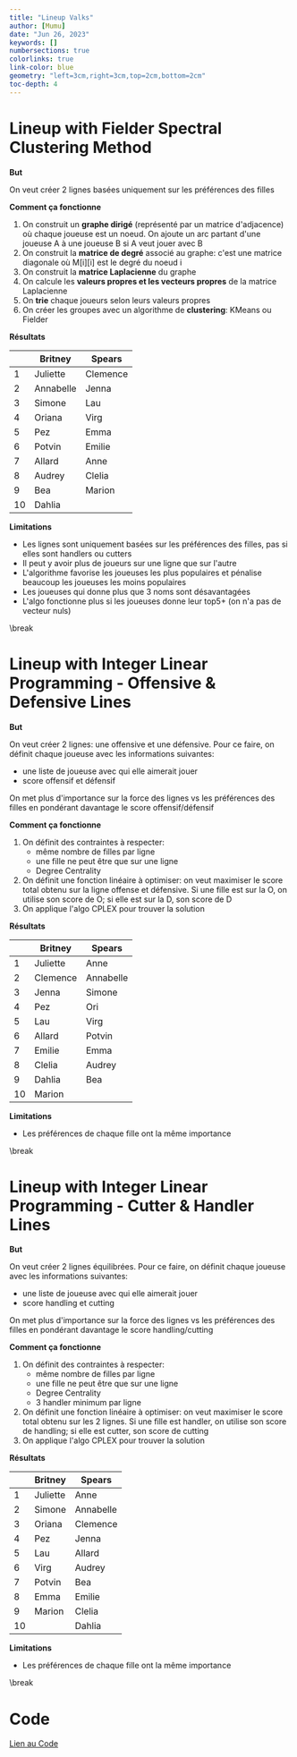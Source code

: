 ```yaml
---
title: "Lineup Valks"
author: [Mumu] 
date: "Jun 26, 2023"
keywords: []
numbersections: true
colorlinks: true
link-color: blue
geometry: "left=3cm,right=3cm,top=2cm,bottom=2cm"
toc-depth: 4
---
```


# Lineup with Fielder Spectral Clustering Method

**But**

On veut créer 2 lignes basées uniquement sur les préférences des filles

**Comment ça fonctionne**

1. On construit un **graphe dirigé** (représenté par un matrice d'adjacence) où 
   chaque joueuse est un noeud. On ajoute un arc partant d'une joueuse A à 
   une joueuse B si A veut jouer avec B
2. On construit la **matrice de degré** associé au graphe: c'est une matrice 
   diagonale où M[i][i] est le degré du noeud i
3. On construit la **matrice Laplacienne** du graphe
4. On calcule les **valeurs propres et les vecteurs propres** de la matrice Laplacienne
5. On **trie** chaque joueurs selon leurs valeurs propres
6. On créer les groupes avec un algorithme de **clustering**: KMeans ou Fielder


**Résultats**

|    | Britney     | Spears    |
| -- | ----------- | --------- |
| 1  | Juliette    | Clemence  |
| 2  | Annabelle   | Jenna     |
| 3  | Simone      | Lau       |
| 4  | Oriana      | Virg      |
| 5  | Pez         | Emma      |
| 6  | Potvin      | Emilie    |
| 7  | Allard      | Anne      |
| 8  | Audrey      | Clelia    |
| 9  | Bea         | Marion    |
| 10 | Dahlia      |           |

**Limitations**

- Les lignes sont uniquement basées sur les préférences des filles, pas si 
  elles sont handlers ou cutters
- Il peut y avoir plus de joueurs sur une ligne que sur l'autre 
- L'algorithme favorise les joueuses les plus populaires et pénalise beaucoup 
  les joueuses les moins populaires
- Les joueuses qui donne plus que 3 noms sont désavantagées
- L'algo fonctionne plus si les joueuses donne leur top5+ (on n'a pas de 
  vecteur nuls)

\break

# Lineup with Integer Linear Programming - Offensive & Defensive Lines

**But**

On veut créer 2 lignes: une offensive et une défensive. Pour ce faire, on 
définit chaque joueuse avec les informations suivantes:
- une liste de joueuse avec qui elle aimerait jouer
- score offensif et défensif

On met plus d'importance sur la force des lignes vs les préférences des filles 
en pondérant davantage le score offensif/défensif

**Comment ça fonctionne**

1. On définit des contraintes à respecter:
    - même nombre de filles par ligne
    - une fille ne peut être que sur une ligne
    - Degree Centrality
2. On définit une fonction linéaire à optimiser: on veut maximiser le score total 
   obtenu sur la ligne offense et défensive. Si une fille est sur la O, on utilise 
   son score de O; si elle est sur la D, son score de D
3. On applique l'algo CPLEX pour trouver la solution


**Résultats**

|    | Britney  | Spears    |
| -- | -------  | --------- |
| 1  | Juliette | Anne      |
| 2  | Clemence | Annabelle |
| 3  | Jenna    | Simone    |
| 4  | Pez      | Ori       |
| 5  | Lau      | Virg      |
| 6  | Allard   | Potvin    |
| 7  | Emilie   | Emma      |
| 8  | Clelia   | Audrey    |
| 9  | Dahlia   | Bea       |
| 10 | Marion   |           |


**Limitations**

- Les préférences de chaque fille ont la même importance

\break

# Lineup with Integer Linear Programming - Cutter & Handler Lines

**But**

On veut créer 2 lignes équilibrées. Pour ce faire, on 
définit chaque joueuse avec les informations suivantes:
- une liste de joueuse avec qui elle aimerait jouer
- score handling et cutting

On met plus d'importance sur la force des lignes vs les préférences des filles
en pondérant davantage le score handling/cutting

**Comment ça fonctionne**

1. On définit des contraintes à respecter:
    - même nombre de filles par ligne
    - une fille ne peut être que sur une ligne
    - Degree Centrality
    - 3 handler minimum par ligne
2. On définit une fonction linéaire à optimiser: on veut maximiser le score total 
   obtenu sur les 2 lignes. Si une fille est handler, on utilise son score de
   handling; si elle est cutter, son score de cutting
3. On applique l'algo CPLEX pour trouver la solution


**Résultats**

|    | Britney  | Spears    |
| -- | -------  | ------    |
| 1  | Juliette | Anne      |
| 2  | Simone   | Annabelle |
| 3  | Oriana   | Clemence  |
| 4  | Pez      | Jenna     |
| 5  | Lau      | Allard    |
| 6  | Virg     | Audrey    |
| 7  | Potvin   | Bea       |
| 8  | Emma     | Emilie    |
| 9  | Marion   | Clelia    |
| 10 |          | Dahlia    |


**Limitations**

- Les préférences de chaque fille ont la même importance

\break

# Code

[Lien au Code](https://github.com/yukikongju/Miscellaneous-Projects/tree/master/LineupOptimization)

